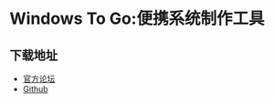 # Windows To Go:便携系统制作工具
## 下载地址
- [官方论坛](https://bbs.luobotou.org/bstra/thread-761-1-1.html)
- [Github](https://github.com/nkc3g4/wtg-assistant)